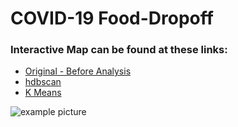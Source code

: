 # COVID-19 Food-Dropoff

### Interactive Map can be found at these links:
- [Original - Before Analysis](http://ericenglin.com/Food-Dropoff/DeliveryMaps_original.html)
- [hdbscan](http://ericenglin.com/Food-Dropoff/DeliveryMaps.html)
- [K Means](http://ericenglin.com/Food-Dropoff/DeliveryMaps_kmeans.html)


![example picture](/Example-Delivery-Map.png)
